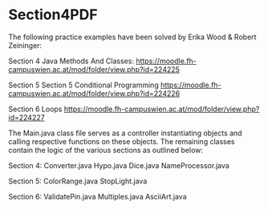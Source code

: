 # Section4PDF

The following practice examples have been solved by Erika Wood & Robert Zeininger:

Section 4 Java Methods And Classes:
https://moodle.fh-campuswien.ac.at/mod/folder/view.php?id=224225

Section 5 Section 5 Conditional Programming
https://moodle.fh-campuswien.ac.at/mod/folder/view.php?id=224226

Section 6 Loops
https://moodle.fh-campuswien.ac.at/mod/folder/view.php?id=224227

The Main.java class file serves as a controller instantiating objects and calling respective functions on these objects.
The remaining classes contain the logic of the various sections as outlined below:

Section 4:
Converter.java
Hypo.java
Dice.java
NameProcessor.java

Section 5:
ColorRange.java
StopLight.java

Section 6:
ValidatePin.java
Multiples.java
AsciiArt.java
